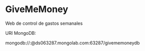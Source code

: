 GiveMeMoney
===========

Web de control de gastos semanales

URI MongoDB:

mongodb://<dbuser>:<dbpassword>@ds063287.mongolab.com:63287/givememoneydb
